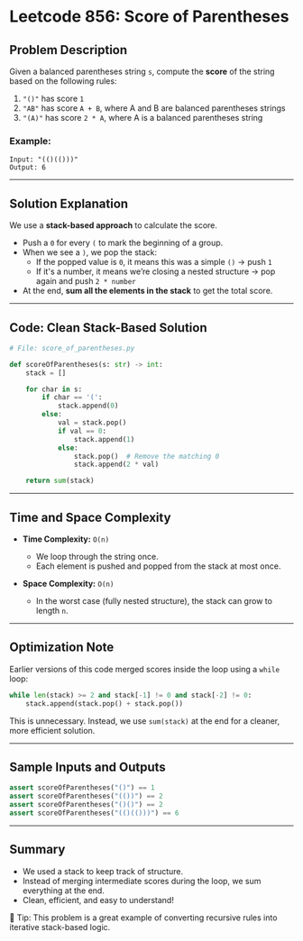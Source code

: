 # Leetcode 856: Score of Parentheses

## Problem Description
Given a balanced parentheses string `s`, compute the **score** of the string based on the following rules:

1. `"()"` has score `1`
2. `"AB"` has score `A + B`, where A and B are balanced parentheses strings
3. `"(A)"` has score `2 * A`, where A is a balanced parentheses string

### Example:
```
Input: "(()(()))"
Output: 6
```

---

## Solution Explanation
We use a **stack-based approach** to calculate the score.

- Push a `0` for every `(` to mark the beginning of a group.
- When we see a `)`, we pop the stack:
  - If the popped value is `0`, it means this was a simple `()` → push `1`
  - If it's a number, it means we’re closing a nested structure → pop again and push `2 * number`
- At the end, **sum all the elements in the stack** to get the total score.

---

## Code: Clean Stack-Based Solution
```python
# File: score_of_parentheses.py

def scoreOfParentheses(s: str) -> int:
    stack = []

    for char in s:
        if char == '(':
            stack.append(0)
        else:
            val = stack.pop()
            if val == 0:
                stack.append(1)
            else:
                stack.pop()  # Remove the matching 0
                stack.append(2 * val)

    return sum(stack)
```

---

## Time and Space Complexity
- **Time Complexity:** `O(n)`
  - We loop through the string once.
  - Each element is pushed and popped from the stack at most once.

- **Space Complexity:** `O(n)`
  - In the worst case (fully nested structure), the stack can grow to length `n`.

---

## Optimization Note
Earlier versions of this code merged scores inside the loop using a `while` loop:
```python
while len(stack) >= 2 and stack[-1] != 0 and stack[-2] != 0:
    stack.append(stack.pop() + stack.pop())
```
This is unnecessary. Instead, we use `sum(stack)` at the end for a cleaner, more efficient solution.

---

## Sample Inputs and Outputs
```python
assert scoreOfParentheses("()") == 1
assert scoreOfParentheses("(())") == 2
assert scoreOfParentheses("()()") == 2
assert scoreOfParentheses("(()(()))") == 6
```

---

## Summary
- We used a stack to keep track of structure.
- Instead of merging intermediate scores during the loop, we sum everything at the end.
- Clean, efficient, and easy to understand!

📌 Tip: This problem is a great example of converting recursive rules into iterative stack-based logic.

